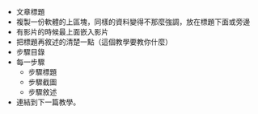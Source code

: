 * 文章標題
* 複製一份軟體的上區塊，同樣的資料變得不那麼強調，放在標題下面或旁邊
* 有影片的時候最上面嵌入影片
* 把標題再敘述的清楚一點（這個教學要教你什麼）
* 步驟目錄
* 每一步驟
    * 步驟標題
    * 步驟截圖
    * 步驟敘述
* 連結到下一篇教學。